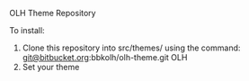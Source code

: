 OLH Theme Repository

To install:

1. Clone this repository into src/themes/ using the command: git@bitbucket.org:bbkolh/olh-theme.git OLH
2. Set your theme